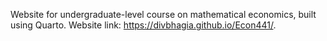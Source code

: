 Website for undergraduate-level course on mathematical economics, built using Quarto. Website link: https://divbhagia.github.io/Econ441/.
